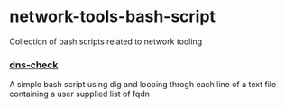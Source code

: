 # network-tools-bash-script
Collection of bash scripts related to network tooling 



### [dns-check](https://github.com/hu1uu/network-tools-bash-script/blob/main/dns/dns-check.sh)

A simple bash script using dig and looping throgh each line of a text file containing a user supplied list of fqdn 

